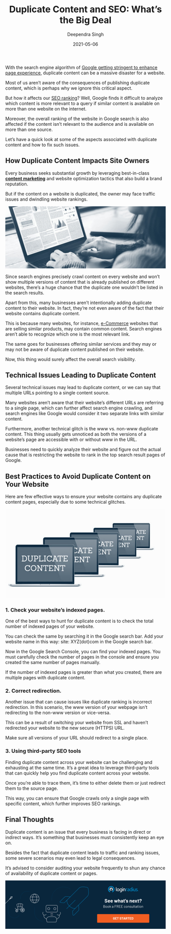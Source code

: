 ﻿---
type: fuel
title: "Duplicate Content and SEO: What’s the Big Deal"
date: "2021-05-06"
coverImage: "duplicate-content-and-seo.jpg"
tags: ["loginradius"]
featured: false
author: "Deependra Singh"
description: "Dealing with duplicate content is a huge challenge for businesses seeking substantial growth through internet marketing practices. Learn about the aspects associated with duplicate content that depict the reasons behind it and how a business can overcome this lingering issue."
metadescription: "Duplicate content impacts SEO and traffic. Here's a quick, insightful read that guides regarding duplicate content, its consequences, and how to avoid it."
metatitle: "Best Practices to Avoid Duplicate Content and How Duplicate Content Impacts websites Owners"
---

With the search engine algorithm of [Google getting stringent to enhance page experience](https://developers.google.com/search/blog/2020/11/timing-for-page-experience), duplicate content can be a massive disaster for a website.

Most of us aren’t aware of the consequences of publishing duplicate content, which is perhaps why we ignore this critical aspect.

But how it affects our [SEO ranking](https://www.loginradius.com/blog/fuel/2021/03/How-to-Drive-in-the-Highest-Quality-Leads-in-2021-with-Content-and-SEO/)? Well, Google finds it difficult to analyze which content is more relevant to a query if similar content is available on more than one website on the internet.

Moreover, the overall ranking of the website in Google search is also affected if the content isn’t relevant to the audience and is available on more than one source.

Let’s have a quick look at some of the aspects associated with duplicate content and how to fix such issues.

## How Duplicate Content Impacts Site Owners

Every business seeks substantial growth by leveraging best-in-class **[content marketing](https://www.loginradius.com/blog/fuel/2021/03/How-to-Drive-in-the-Highest-Quality-Leads-in-2021-with-Content-and-SEO/)** and website optimization tactics that also build a brand reputation.

But if the content on a website is duplicated, the owner may face traffic issues and dwindling website rankings.<p>
![Content-Writing-Skills](content-writing-skills.jpg)

Since search engines precisely crawl content on every website and won’t show multiple versions of content that is already published on different websites, there’s a huge chance that the duplicate one wouldn’t be listed in the search results.

Apart from this, many businesses aren’t intentionally adding duplicate content to their website. In fact, they’re not even aware of the fact that their website contains duplicate content.

This is because many websites, for instance, [e-Commerce](https://www.loginradius.com/industry-retail-and-ecommerce/) websites that are selling similar products, may contain common content. Search engines aren’t able to recognize which one is the most relevant link.

The same goes for businesses offering similar services and they may or may not be aware of duplicate content published on their website.

Now, this thing would surely affect the overall search visibility.

## Technical Issues Leading to Duplicate Content

Several technical issues may lead to duplicate content, or we can say that multiple URLs pointing to a single content source.

Many websites aren’t aware that their website’s different URLs are referring to a single page, which can further affect search engine crawling, and search engines like Google would consider it two separate links with similar content.

Furthermore, another technical glitch is the www vs. non-www duplicate content. This thing usually gets unnoticed as both the versions of a website’s page are accessible with or without www in the URL.

Businesses need to quickly analyze their website and figure out the actual cause that is restricting the website to rank in the top search result pages of Google.

## Best Practices to Avoid Duplicate Content on Your Website

Here are few effective ways to ensure your website contains any duplicate content pages, especially due to some technical glitches. <p>

![Avoid-Duplicate-Content](duplicate-content.jpg)

### 1. Check your website’s indexed pages.

One of the best ways to hunt for duplicate content is to check the total number of indexed pages of your website.

You can check the same by searching it in the Google search bar. Add your website name in this way: site: XYZ(dot)com in the Google search bar.

Now in the Google Search Console, you can find your indexed pages. You must carefully check the number of pages in the console and ensure you created the same number of pages manually.

If the number of indexed pages is greater than what you created, there are multiple pages with duplicate content.

### 2. Correct redirection.

Another issue that can cause issues like duplicate ranking is incorrect redirection. In this scenario, the www version of your webpage isn’t redirecting to the non-www version or vice-versa.

This can be a result of switching your website from SSL and haven’t redirected your website to the new secure (HTTPS) URL.

Make sure all versions of your URL should redirect to a single place.

### 3. Using third-party SEO tools

Finding duplicate content across your website can be challenging and exhausting at the same time. It’s a great idea to leverage third-party tools that can quickly help you find duplicate content across your website.

Once you’re able to trace them, it’s time to either delete them or just redirect them to the source page.

This way, you can ensure that Google crawls only a single page with specific content, which further improves SEO rankings.

## Final Thoughts

Duplicate content is an issue that every business is facing in direct or indirect ways. It’s something that businesses must consistently keep an eye on.

Besides the fact that duplicate content leads to traffic and ranking issues, some severe scenarios may even lead to legal consequences.

It’s advised to consider auditing your website frequently to shun any chance of availability of duplicate content or pages.

[![book-a-demo-Consultation](book-a-demo-Consultation.png)](https://www.loginradius.com/book-a-demo/)
